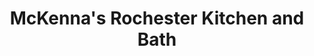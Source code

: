 ---
title: "McKenna's Rochester Kitchen and Bath"
url: /rochester/mckennas-rochester-kitchen-and-bath/
shop: bathroom
---